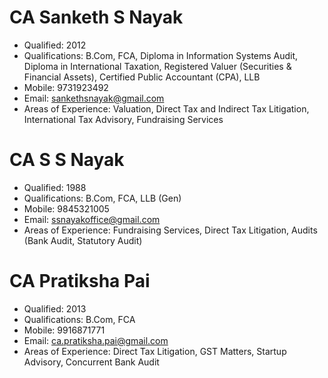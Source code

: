 # CA Sanketh S Nayak
- Qualified: 2012
- Qualifications: B.Com, FCA, Diploma in Information Systems Audit, Diploma in International Taxation, Registered Valuer (Securities & Financial Assets), Certified Public Accountant (CPA), LLB
- Mobile: 9731923492
- Email: sankethsnayak@gmail.com
- Areas of Experience: Valuation, Direct Tax and Indirect Tax Litigation, International Tax Advisory, Fundraising Services

# CA S S Nayak
- Qualified: 1988
- Qualifications: B.Com, FCA, LLB (Gen)
- Mobile: 9845321005
- Email: ssnayakoffice@gmail.com
- Areas of Experience: Fundraising Services, Direct Tax Litigation, Audits (Bank Audit, Statutory Audit)

# CA Pratiksha Pai
- Qualified: 2013
- Qualifications: B.Com, FCA
- Mobile: 9916871771
- Email: ca.pratiksha.pai@gmail.com
- Areas of Experience: Direct Tax Litigation, GST Matters, Startup Advisory, Concurrent Bank Audit

